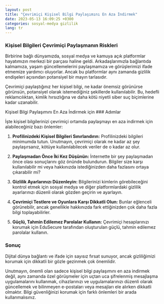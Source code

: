 ```yaml
---
layout: post
title: "Çevrimiçi Kişisel Bilgi Paylaşımını En Aza İndirmek"
date: 2023-05-13 16:09:25 +0300
categories: sosyal-medya gizlilik
lang: tr
---
```


### Kişisel Bilgileri Çevrimiçi Paylaşmanın Riskleri

Birbirine bağlı dünyamızda, sosyal medya ve kamuya açık platformlar hayatımızın merkezi bir parçası haline geldi. Arkadaşlarımızla bağlantıda kalmamıza, yaşam güncellemelerini paylaşmamıza ve görüşlerimizi ifade etmemize yardımcı oluyorlar. Ancak bu platformlar aynı zamanda gizlilik endişeleri açısından potansiyel bir mayın tarlasıdır.

Çevrimiçi paylaştığınız her kişisel bilgi, ne kadar önemsiz görünürse görünsün, potansiyel olarak istemediğiniz şekillerde kullanılabilir. Bu, hedefli reklamcılıktan, kimlik hırsızlığına ve daha kötü niyetli siber suç biçimlerine kadar uzanabilir.

Kişisel Bilgi Paylaşımını En Aza İndirmek için ### Adımlar

İşte kişisel bilgilerinizi çevrimiçi ortamda paylaşmayı en aza indirmek için alabileceğiniz bazı önlemler:

1. **Profilinizdeki Kişisel Bilgileri Sınırlandırın:** Profilinizdeki bilgileri minimumda tutun. Unutmayın, çevrimiçi olarak ne kadar az şey paylaşırsanız, kötüye kullanılabilecek veriler de o kadar az olur.

2. **Paylaşmadan Önce İki Kez Düşünün:** İnternette bir şey paylaşmadan önce olası sonuçlarını göz önünde bulundurun. Bilgiler size karşı kullanılabilir mi veya hakkınızda istediğinizden daha fazlasını ortaya çıkarabilir mi?

3. **Gizlilik Ayarlarınızı Düzenleyin:** Bilgilerinizi kimlerin görebileceğini kontrol etmek için sosyal medya ve diğer platformlardaki gizlilik ayarlarınızı düzenli olarak gözden geçirin ve ayarlayın.

4. **Çevrimiçi Testlere ve Oyunlara Karşı Dikkatli Olun:** Bunlar eğlenceli görünebilir, ancak genellikle hakkınızda fark ettiğinizden çok daha fazla bilgi toplayabilirler.

5. **Güçlü, Tahmin Edilemez Parolalar Kullanın:** Çevrimiçi hesaplarınızı korumak için EduSecure tarafından oluşturulan güçlü, tahmin edilemez parolalar kullanın.

### Sonuç

Dijital dünya bağlantı ve ifade için sayısız fırsat sunuyor, ancak gizliliğimizi korumak için dikkatli bir gözle gezinmek çok önemlidir.

Unutmayın, önemli olan sadece kişisel bilgi paylaşımını en aza indirmek değil, aynı zamanda özel görüşmeler için uçtan uca şifrelenmiş mesajlaşma uygulamalarını kullanmak, cihazlarınızı ve uygulamalarınızı düzenli olarak güncellemek ve bilinmeyen e-postaları veya mesajları ele alırken dikkatli olmaktır. Bilgi güvenliğinizi korumak için farklı önlemleri bir arada kullanmalısınız.
